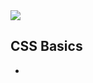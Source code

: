 <img src="https://ifh.cc/g/ZaXy6M.png" style="max-width: 100%" align="center">

<br>

## CSS Basics

- 